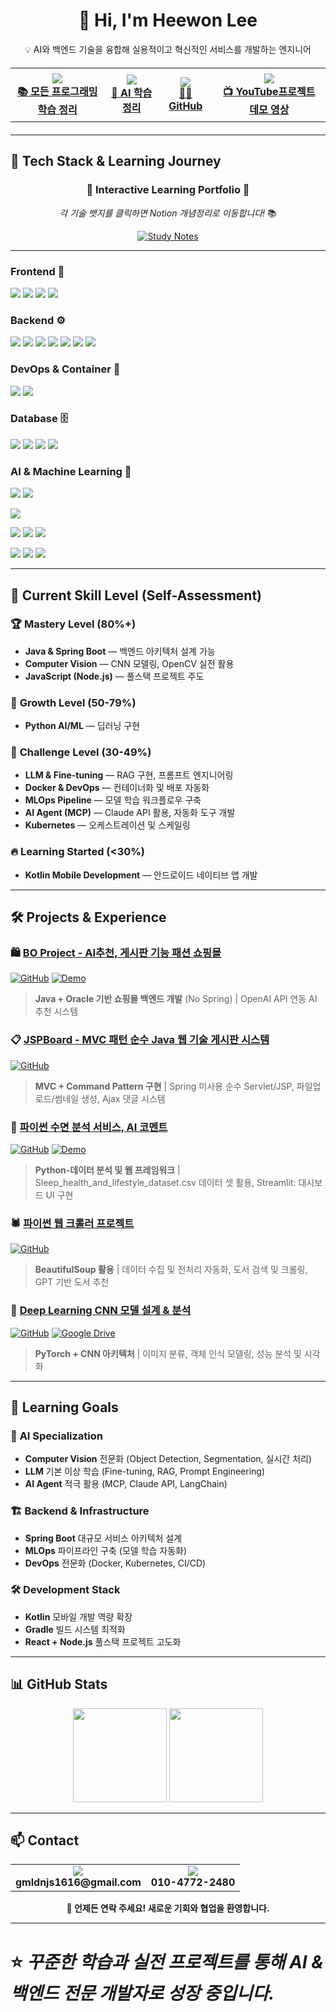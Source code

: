 <h1 align="center">👋 Hi, I'm Heewon Lee</h1>
<p align="center">
  💡 AI와 백엔드 기술을 융합해 실용적이고 혁신적인 서비스를 개발하는 엔지니어  
</p>

<!-- 풀폭 버튼 바 -->
<div align="center" style="width:100%; margin: 20px 0;">
  <table>
    <tr>
      <td align="center" style="padding: 8px;">
        <a href="https://confusion-tennis-2f8.notion.site/1daa9006a30a80f09f3fcd1a833eb28d?v=1daa9006a30a80b0ae1b000caab9dc99&source=copy_link">
          <img src="https://img.shields.io/badge/Notion-000000?style=for-the-badge&logo=notion&logoColor=white" />
          <br><b>📚 모든 프로그래밍 학습 정리</b>
        </a>
      </td>
      <td align="center" style="padding: 8px;">
        <a href="https://confusion-tennis-2f8.notion.site/24fa9006a30a80ae839be4487b88504e?v=254a9006a30a804d8c7c000c2b2417fd&source=copy_link">
          <img src="https://img.shields.io/badge/Notion-000000?style=for-the-badge&logo=notion&logoColor=white" />
          <br><b>🤖 AI 학습 정리</b>
        </a>
      </td>
      <td align="center" style="padding: 8px;">
        <a href="https://github.com/heewonLEE2" target="_blank">
          <img src="https://img.shields.io/badge/GitHub-181717?style=for-the-badge&logo=github&logoColor=white" />
          <br><b>👨‍💻 GitHub</b>
        </a>
      </td>
      <td align="center" style="padding: 8px;">
        <a href="https://www.youtube.com/@heewonLEE2" target="_blank">
          <img src="https://img.shields.io/badge/YouTube-FF0000?style=for-the-badge&logo=youtube&logoColor=white" />
          <br><b>📺 YouTube프로젝트 데모 영상</b>
        </a>
      </td>
    </tr>
  </table>
</div>



---
## 🎯 Tech Stack & Learning Journey

<div align="center">

### 💫 **Interactive Learning Portfolio** 💫
*각 기술 뱃지를 클릭하면 Notion 개념정리로 이동합니다!* 📚

[![Study Notes](https://img.shields.io/badge/📖_My_Study_Notes-000000?style=for-the-badge&logo=notion&logoColor=white)](https://www.notion.so/1daa9006a30a80f09f3fcd1a833eb28d?v=25aa9006a30a80318bfc000c20bc5fda&source=copy_link)

---

</div>

### **Frontend** 🎨
<p>
  <a href="https://www.notion.so/1daa9006a30a80f09f3fcd1a833eb28d?v=25aa9006a30a80318bfc000c20bc5fda&source=copy_link" ><img src="https://img.shields.io/badge/HTML5-E34F26?style=flat&logo=html5&logoColor=white"/></a>
  <a href="https://www.notion.so/1daa9006a30a80f09f3fcd1a833eb28d?v=25aa9006a30a80318bfc000c20bc5fda&source=copy_link" ><img src="https://img.shields.io/badge/CSS3-1572B6?style=flat&logo=css3&logoColor=white"/></a>
  <a href="https://www.notion.so/1daa9006a30a80f09f3fcd1a833eb28d?v=25aa9006a30a80318bfc000c20bc5fda&source=copy_link" ><img src="https://img.shields.io/badge/JavaScript-F7DF1E?style=flat&logo=javascript&logoColor=black"/></a>
  <a href="https://www.notion.so/1daa9006a30a80f09f3fcd1a833eb28d?v=25aa9006a30a80318bfc000c20bc5fda&source=copy_link" ><img src="https://img.shields.io/badge/React-61DAFB?style=flat&logo=react&logoColor=black"/></a>
</p>

### **Backend** ⚙️
<p>
  <a href="https://www.notion.so/1daa9006a30a80f09f3fcd1a833eb28d?v=25aa9006a30a80f7a7d5000cc901b9a8&source=copy_link" ><img src="https://img.shields.io/badge/Java-007396?style=flat&logo=openjdk&logoColor=white"/></a>
  <a href="https://www.notion.so/1daa9006a30a80f09f3fcd1a833eb28d?v=25aa9006a30a80f7a7d5000cc901b9a8&source=copy_link" ><img src="https://img.shields.io/badge/Spring%20Boot-6DB33F?style=flat&logo=springboot&logoColor=white"/></a>
  <a href="https://www.notion.so/1daa9006a30a80f09f3fcd1a833eb28d?v=25aa9006a30a80509a2f000ce43728fc&source=copy_link" ><img src="https://img.shields.io/badge/MyBatis-000000?style=flat&logo=apache&logoColor=white"/></a>
  <a href="https://www.notion.so/1daa9006a30a80f09f3fcd1a833eb28d?v=25aa9006a30a80318bfc000c20bc5fda&source=copy_link" ><img src="https://img.shields.io/badge/Node.js-339933?style=flat&logo=nodedotjs&logoColor=white"/></a>
  <a href="https://www.notion.so/1daa9006a30a80f09f3fcd1a833eb28d?v=25aa9006a30a80318bfc000c20bc5fda&source=copy_link" ><img src="https://img.shields.io/badge/Express-000000?style=flat&logo=express&logoColor=white"/></a>
  <a href="https://www.notion.so/1daa9006a30a80f09f3fcd1a833eb28d?v=25aa9006a30a80318bfc000c20bc5fda&source=copy_link" ><img src="https://img.shields.io/badge/Python-3776AB?style=flat&logo=python&logoColor=white"/></a>
  <a href="https://www.notion.so/1daa9006a30a80f09f3fcd1a833eb28d?v=25aa9006a30a80318bfc000c20bc5fda&source=copy_link" ><img src="https://img.shields.io/badge/Flask-000000?style=flat&logo=flask&logoColor=white"/></a>
</p>

### **DevOps & Container** 🚀
<p>
  <a href="https://www.notion.so/1daa9006a30a80f09f3fcd1a833eb28d?v=25aa9006a30a80d68b19000c914f88d6&source=copy_link" ><img src="https://img.shields.io/badge/Docker-2496ED?style=flat&logo=docker&logoColor=white"/></a>
  <a href="https://www.notion.so/1daa9006a30a80f09f3fcd1a833eb28d?v=25aa9006a30a80d68b19000c914f88d6&source=copy_link" ><img src="https://img.shields.io/badge/Kubernetes-326CE5?style=flat&logo=kubernetes&logoColor=white"/></a>
</p>

### **Database** 🗄️
<p>
  <a href="https://www.notion.so/1daa9006a30a80f09f3fcd1a833eb28d?v=25aa9006a30a80509a2f000ce43728fc&source=copy_link" ><img src="https://img.shields.io/badge/Oracle-F80000?style=flat&logo=oracle&logoColor=white"/></a>
  <a href="https://www.notion.so/1daa9006a30a80f09f3fcd1a833eb28d?v=25aa9006a30a80318bfc000c20bc5fda&source=copy_link" ><img src="https://img.shields.io/badge/MongoDB-47A248?style=flat&logo=mongodb&logoColor=white"/></a>
  <a href="https://www.notion.so/1daa9006a30a80f09f3fcd1a833eb28d?v=25aa9006a30a80318bfc000c20bc5fda&source=copy_link" ><img src="https://img.shields.io/badge/MySQL-4479A1?style=flat&logo=mysql&logoColor=white"/></a>
  <a href="https://www.notion.so/1daa9006a30a80f09f3fcd1a833eb28d?v=25aa9006a30a80318bfc000c20bc5fda&source=copy_link" ><img src="https://img.shields.io/badge/SQLite-003B57?style=flat&logo=sqlite&logoColor=white"/></a>
</p>

### **AI & Machine Learning** 🤖
<p>
  <!-- 프레임워크 -->
  <a href="https://confusion-tennis-2f8.notion.site/24fa9006a30a80ae839be4487b88504e?v=254a9006a30a804d8c7c000c2b2417fd&source=copy_link" ><img src="https://img.shields.io/badge/PyTorch-EE4C2C?style=flat&logo=pytorch&logoColor=white"/></a>
  <a href="https://confusion-tennis-2f8.notion.site/24fa9006a30a80ae839be4487b88504e?v=254a9006a30a804d8c7c000c2b2417fd&source=copy_link" ><img src="https://img.shields.io/badge/Keras-D00000?style=flat&logo=keras&logoColor=white"/></a>
  
  <!-- 머신러닝 -->
  <a href="https://confusion-tennis-2f8.notion.site/24fa9006a30a80ae839be4487b88504e?v=254a9006a30a804d8c7c000c2b2417fd&source=copy_link" ><img src="https://img.shields.io/badge/scikit--learn-F7931E?style=flat&logo=scikit-learn&logoColor=white"/></a>
  
  <!-- 컴퓨터 비전 -->
  <a href="https://confusion-tennis-2f8.notion.site/24fa9006a30a80ae839be4487b88504e?v=254a9006a30a804d8c7c000c2b2417fd&source=copy_link" ><img src="https://img.shields.io/badge/OpenCV-5C3EE8?style=flat&logo=opencv&logoColor=white"/></a>
  <a href="https://confusion-tennis-2f8.notion.site/24fa9006a30a80ae839be4487b88504e?v=254a9006a30a804d8c7c000c2b2417fd&source=copy_link" ><img src="https://img.shields.io/badge/CNN-4285F4?style=flat&logo=googlescholar&logoColor=white"/></a>
  <a href="https://confusion-tennis-2f8.notion.site/24fa9006a30a80ae839be4487b88504e?v=254a9006a30a804d8c7c000c2b2417fd&source=copy_link" ><img src="https://img.shields.io/badge/Computer%20Vision-FF4B4B?style=flat&logo=opencv&logoColor=white"/></a>
  
  <!-- 데이터 분석 -->
  <a href="https://confusion-tennis-2f8.notion.site/24fa9006a30a80ae839be4487b88504e?v=254a9006a30a804d8c7c000c2b2417fd&source=copy_link" ><img src="https://img.shields.io/badge/Pandas-150458?style=flat&logo=pandas&logoColor=white"/></a>
  <a href="https://confusion-tennis-2f8.notion.site/24fa9006a30a80ae839be4487b88504e?v=254a9006a30a804d8c7c000c2b2417fd&source=copy_link" ><img src="https://img.shields.io/badge/NumPy-013243?style=flat&logo=numpy&logoColor=white"/></a>
  <a href="https://confusion-tennis-2f8.notion.site/24fa9006a30a80ae839be4487b88504e?v=254a9006a30a804d8c7c000c2b2417fd&source=copy_link" ><img src="https://img.shields.io/badge/Matplotlib-11557c?style=flat&logo=python&logoColor=white"/></a>
</p>

---

## 🎯 Current Skill Level (Self-Assessment)

### 🏆 **Mastery Level** (80%+)
- **Java & Spring Boot** — 백엔드 아키텍처 설계 가능
- **Computer Vision** — CNN 모델링, OpenCV 실전 활용
- **JavaScript (Node.js)** — 풀스택 프로젝트 주도

### 🚀 **Growth Level** (50-79%)
- **Python AI/ML** — 딥러닝 구현

### 🌱 **Challenge Level** (30-49%)
- **LLM & Fine-tuning** — RAG 구현, 프롬프트 엔지니어링
- **Docker & DevOps** — 컨테이너화 및 배포 자동화
- **MLOps Pipeline** — 모델 학습 워크플로우 구축
- **AI Agent (MCP)** — Claude API 활용, 자동화 도구 개발
- **Kubernetes** — 오케스트레이션 및 스케일링

### 🔥 **Learning Started** (<30%)
- **Kotlin Mobile Development** — 안드로이드 네이티브 앱 개발

---

## 🛠 Projects & Experience

### 🛍️ [**BO Project - AI추천, 게시판 기능 패션 쇼핑몰**](https://github.com/heewonLEE2/BOProject)
[![GitHub](https://img.shields.io/badge/GitHub-181717?style=flat&logo=github&logoColor=white)](https://github.com/heewonLEE2/shoppingmall_project/tree/lhw)
[![Demo](https://img.shields.io/badge/Live%20Demo-FF6B6B?style=flat&logo=youtube&logoColor=white)](https://www.youtube.com/watch?v=fc3utoxBQs8&t=23s)
> **Java + Oracle 기반 쇼핑몰 백엔드 개발** (No Spring) | OpenAI API 연동 AI 추천 시스템

### 📋 [**JSPBoard - MVC 패턴 순수 Java 웹 기술 게시판 시스템**](https://github.com/heewonLEE2/JSPBoard)
[![GitHub](https://img.shields.io/badge/GitHub-181717?style=flat&logo=github&logoColor=white)](https://github.com/heewonLEE2/JSPBoard)
> **MVC + Command Pattern 구현** | Spring 미사용 순수 Servlet/JSP, 파일업로드/썸네일 생성, Ajax 댓글 시스템


### 🤖 [**파이썬 수면 분석 서비스, AI 코멘트**](https://github.com/heewonLEE2/ai-image-analyzer)
[![GitHub](https://img.shields.io/badge/GitHub-181717?style=flat&logo=github&logoColor=white)](https://github.com/heewonLEE2/Python/tree/master/SleepProject)
[![Demo](https://img.shields.io/badge/Live%20Demo-FF6B6B?style=flat&logo=youtube&logoColor=white)](https://www.youtube.com/watch?v=Weq4QAWPQ6Q)
> **Python-데이터 분석 및 웹 프레임워크** | Sleep_health_and_lifestyle_dataset.csv 데이터 셋 활용, Streamlit: 대시보드 UI 구현

### 🕷️ [**파이썬 웹 크롤러 프로젝트**](https://github.com/heewonLEE2/web-crawler)
[![GitHub](https://img.shields.io/badge/GitHub-181717?style=flat&logo=github&logoColor=white)](https://github.com/heewonLEE2/Python/tree/master/CrawlProject)
> **BeautifulSoup 활용** | 데이터 수집 및 전처리 자동화, 도서 검색 및 크롤링, GPT 기반 도서 추천

### 🧠 [**Deep Learning CNN 모델 설계 & 분석**](https://github.com/heewonLEE2/cnn-projects)
[![GitHub](https://img.shields.io/badge/GitHub-181717?style=flat&logo=github&logoColor=white)](https://github.com/heewonLEE2/Data-Ai-Colab)
[![Google Drive](https://img.shields.io/badge/Google%20Drive-4285F4?style=flat&logo=googledrive&logoColor=white)](https://drive.google.com/drive/folders/1JPs70Jx1-Gh2Rfu2BQJP-9eE4Igg5tgP?usp=sharing)
> **PyTorch + CNN 아키텍처** | 이미지 분류, 객체 인식 모델링, 성능 분석 및 시각화

---

## 📌 Learning Goals

### 🤖 **AI Specialization**
- **Computer Vision** 전문화 (Object Detection, Segmentation, 실시간 처리)
- **LLM** 기본 이상 학습 (Fine-tuning, RAG, Prompt Engineering)
- **AI Agent** 적극 활용 (MCP, Claude API, LangChain)

### 🏗️ **Backend & Infrastructure**
- **Spring Boot** 대규모 서비스 아키텍처 설계
- **MLOps** 파이프라인 구축 (모델 학습 자동화)
- **DevOps** 전문화 (Docker, Kubernetes, CI/CD)

### 🛠️ **Development Stack**
- **Kotlin** 모바일 개발 역량 확장
- **Gradle** 빌드 시스템 최적화
- **React + Node.js** 풀스택 프로젝트 고도화
---

## 📊 GitHub Stats
<p align="center">
  <img src="https://github-readme-stats.vercel.app/api?username=heewonLEE2&show_icons=true&theme=tokyonight" height="150"/>
  <img src="https://github-readme-stats.vercel.app/api/top-langs/?username=heewonLEE2&layout=compact&theme=tokyonight" height="150"/>
</p>

---

## 📫 Contact

<div align="center">
<table>
  <tr>
    <td align="center">
      <img src="https://img.shields.io/badge/📧_Email-D14836?style=for-the-badge&logo=gmail&logoColor=white"/>
      <br><b>gmldnjs1616@gmail.com</b>
    </td>
    <td align="center">
      <img src="https://img.shields.io/badge/📱_Phone-25D366?style=for-the-badge&logo=phone&logoColor=white"/>
      <br><b>010-4772-2480</b>
    </td>
  </tr>
</table>

**💬 언제든 연락 주세요! 새로운 기회와 협업을 환영합니다.**

</div>


---

# ⭐ *꾸준한 학습과 실전 프로젝트를 통해 AI & 백엔드 전문 개발자로 성장 중입니다.*
